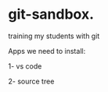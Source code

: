 # git-sandbox. 
training my students with git

Apps we need to install:

1- vs code 


2- source tree   

